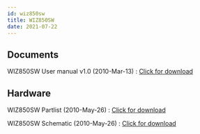 ```yaml
---
id: wiz850sw
title: WIZ850SW
date: 2021-07-22
---
```


## Documents

WIZ850SW User manual v1.0 (2010-Mar-13) : <a href="https://d3cmhcsnvv7jc.cloudfront.net/docs/img/products/Obsolete/WIZ850SW/Documents/WIZ850SW User manual v1.0.pdf" target="_blank">Click for download</a>

## Hardware

WIZ850SW Partlist (2010-May-26) : <a href="https://d3cmhcsnvv7jc.cloudfront.net/docs/img/products/Obsolete/WIZ850SW/HW/WIZ850SW Partlist.pdf" target="_blank">Click for download</a>

WIZ850SW Schematic (2010-May-26) : <a href="https://d3cmhcsnvv7jc.cloudfront.net/docs/img/products/Obsolete/WIZ850SW/HW/WIZ850SW Schematic.pdf" target="_blank">Click for download</a>
